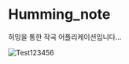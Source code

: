 # Humming_note
허밍을 통한 작곡 어플리케이션입니다...

![Test123456](https://user-images.githubusercontent.com/37868661/61284159-61bd4500-a7f9-11e9-87a8-f74054fac0ee.jpg)
